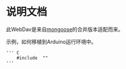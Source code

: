 # 说明文档

此WebDav是来自[mongoose](https://github.com/cesanta/mongoose)的合并版本适配而来。

示例，如何移植到Arduino运行环境中。

    ''' C 
        #include  ""
    '''